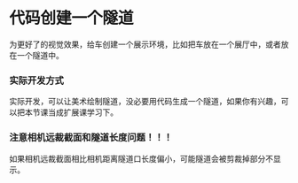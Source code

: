 # 代码创建一个隧道

为更好了的视觉效果，给车创建一个展示环境，比如把车放在一个展厅中，或者放在一个隧道中。

### 实际开发方式

实际开发，可以让美术绘制隧道，没必要用代码生成一个隧道，如果你有兴趣，可以把本节课当成扩展课学习下。


### 注意相机远裁截面和隧道长度问题！！！

如果相机远裁截面相比相机距离隧道口长度偏小，可能隧道会被剪裁掉部分不显示。